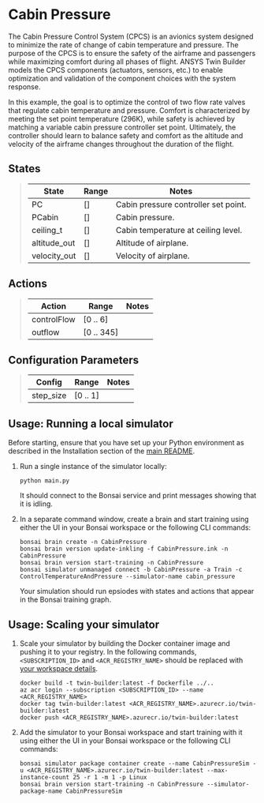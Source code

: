 # Cabin Pressure

The Cabin Pressure Control System (CPCS) is an avionics system designed to minimize the rate of change of cabin temperature and pressure. The purpose of the CPCS is to ensure the safety of the airframe and passengers while maximizing comfort during all phases of flight. ANSYS Twin Builder models the CPCS components (actuators, sensors, etc.) to enable optimization and validation of the component choices with the system response. 

In this example, the goal is to optimize the control of two flow rate valves that regulate cabin temperature and pressure. Comfort is characterized by meeting the set point temperature (296K), while safety is achieved by matching a variable cabin pressure controller set point. Ultimately, the controller should learn to balance safety and comfort as the altitude and velocity of the airframe changes throughout the duration of the flight.


## States

> | State                    | Range         | Notes |
> | ------------------------ | ------------- | ----- |
> | PC                | []   | Cabin pressure controller set point. |
> | PCabin                | []   | Cabin pressure. |
> | ceiling_t                | []   | Cabin temperature at ceiling level. |
> | altitude_out                | []   | Altitude of airplane. |
> | velocity_out                | []   | Velocity of airplane. |

## Actions

> | Action                    | Range         | Notes |
> | ------------------------ | ------------- | ----- |
> | controlFlow                | [0 .. 6]   |  |
> | outflow                | [0 .. 345]   |  |


## Configuration Parameters

> | Config                    | Range         | Notes |
> | ------------------------ | ------------- | ----- |
> | step_size                | [0 .. 1]   |  |

## Usage: Running a local simulator

Before starting, ensure that you have set up your Python environment as described in the Installation section of the [main README](../../README.md#Installation).

1. Run a single instance of the simulator locally:
    ```
    python main.py
    ```
    It should connect to the Bonsai service and print messages showing that it is idling.

2. In a separate command window, create a brain and start training using either the UI in your Bonsai workspace or the following CLI commands:
    ```
    bonsai brain create -n CabinPressure
    bonsai brain version update-inkling -f CabinPressure.ink -n CabinPressure
    bonsai brain version start-training -n CabinPressure
    bonsai simulator unmanaged connect -b CabinPressure -a Train -c ControlTemperatureAndPressure --simulator-name cabin_pressure
    ```
    Your simulation should run epsiodes with states and actions that appear in the Bonsai training graph.

## Usage: Scaling your simulator

1. Scale your simulator by building the Docker container image and pushing it to your registry. In the following commands, `<SUBSCRIPTION_ID>`
and `<ACR_REGISTRY_NAME>` should be replaced with [your workspace details](https://docs.microsoft.com/en-us/bonsai/cookbook/get-workspace-info).

   ```
   docker build -t twin-builder:latest -f Dockerfile ../..
   az acr login --subscription <SUBSCRIPTION_ID> --name <ACR_REGISTRY_NAME>
   docker tag twin-builder:latest <ACR_REGISTRY_NAME>.azurecr.io/twin-builder:latest
   docker push <ACR_REGISTRY_NAME>.azurecr.io/twin-builder:latest
   ```

2. Add the simulator to your Bonsai workspace and start training with it using either the UI in your Bonsai workspace or the following CLI commands:

   ```
   bonsai simulator package container create --name CabinPressureSim -u <ACR_REGISTRY_NAME>.azurecr.io/twin-builder:latest --max-instance-count 25 -r 1 -m 1 -p Linux
   bonsai brain version start-training -n CabinPressure --simulator-package-name CabinPressureSim
   ```
